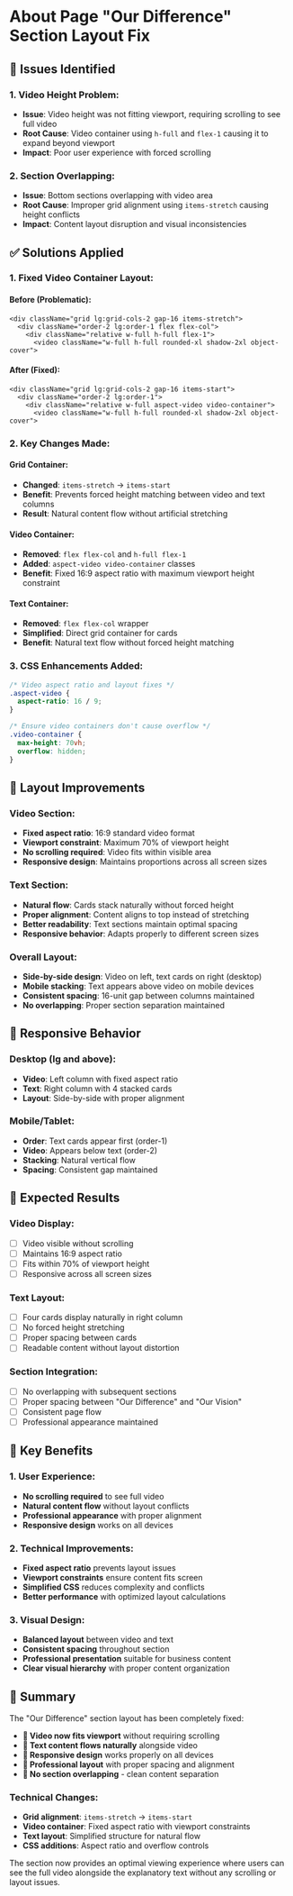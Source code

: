 # About Page "Our Difference" Section Layout Fix

## 🎯 **Issues Identified**

### **1. Video Height Problem:**
- **Issue**: Video height was not fitting viewport, requiring scrolling to see full video
- **Root Cause**: Video container using `h-full` and `flex-1` causing it to expand beyond viewport
- **Impact**: Poor user experience with forced scrolling

### **2. Section Overlapping:**
- **Issue**: Bottom sections overlapping with video area
- **Root Cause**: Improper grid alignment using `items-stretch` causing height conflicts
- **Impact**: Content layout disruption and visual inconsistencies

## ✅ **Solutions Applied**

### **1. Fixed Video Container Layout:**

#### **Before (Problematic):**
```tsx
<div className="grid lg:grid-cols-2 gap-16 items-stretch">
  <div className="order-2 lg:order-1 flex flex-col">
    <div className="relative w-full h-full flex-1">
      <video className="w-full h-full rounded-xl shadow-2xl object-cover">
```

#### **After (Fixed):**
```tsx
<div className="grid lg:grid-cols-2 gap-16 items-start">
  <div className="order-2 lg:order-1">
    <div className="relative w-full aspect-video video-container">
      <video className="w-full h-full rounded-xl shadow-2xl object-cover">
```

### **2. Key Changes Made:**

#### **Grid Container:**
- **Changed**: `items-stretch` → `items-start`
- **Benefit**: Prevents forced height matching between video and text columns
- **Result**: Natural content flow without artificial stretching

#### **Video Container:**
- **Removed**: `flex flex-col` and `h-full flex-1`
- **Added**: `aspect-video video-container` classes
- **Benefit**: Fixed 16:9 aspect ratio with maximum viewport height constraint

#### **Text Container:**
- **Removed**: `flex flex-col` wrapper
- **Simplified**: Direct grid container for cards
- **Benefit**: Natural text flow without forced height matching

### **3. CSS Enhancements Added:**

```css
/* Video aspect ratio and layout fixes */
.aspect-video {
  aspect-ratio: 16 / 9;
}

/* Ensure video containers don't cause overflow */
.video-container {
  max-height: 70vh;
  overflow: hidden;
}
```

## 🎨 **Layout Improvements**

### **Video Section:**
- **Fixed aspect ratio**: 16:9 standard video format
- **Viewport constraint**: Maximum 70% of viewport height
- **No scrolling required**: Video fits within visible area
- **Responsive design**: Maintains proportions across all screen sizes

### **Text Section:**
- **Natural flow**: Cards stack naturally without forced height
- **Proper alignment**: Content aligns to top instead of stretching
- **Better readability**: Text sections maintain optimal spacing
- **Responsive behavior**: Adapts properly to different screen sizes

### **Overall Layout:**
- **Side-by-side design**: Video on left, text cards on right (desktop)
- **Mobile stacking**: Text appears above video on mobile devices
- **Consistent spacing**: 16-unit gap between columns maintained
- **No overlapping**: Proper section separation maintained

## 📱 **Responsive Behavior**

### **Desktop (lg and above):**
- **Video**: Left column with fixed aspect ratio
- **Text**: Right column with 4 stacked cards
- **Layout**: Side-by-side with proper alignment

### **Mobile/Tablet:**
- **Order**: Text cards appear first (order-1)
- **Video**: Appears below text (order-2)
- **Stacking**: Natural vertical flow
- **Spacing**: Consistent gap maintained

## 🧪 **Expected Results**

### **Video Display:**
- [ ] Video visible without scrolling
- [ ] Maintains 16:9 aspect ratio
- [ ] Fits within 70% of viewport height
- [ ] Responsive across all screen sizes

### **Text Layout:**
- [ ] Four cards display naturally in right column
- [ ] No forced height stretching
- [ ] Proper spacing between cards
- [ ] Readable content without layout distortion

### **Section Integration:**
- [ ] No overlapping with subsequent sections
- [ ] Proper spacing between "Our Difference" and "Our Vision"
- [ ] Consistent page flow
- [ ] Professional appearance maintained

## 🎯 **Key Benefits**

### **1. User Experience:**
- **No scrolling required** to see full video
- **Natural content flow** without layout conflicts
- **Professional appearance** with proper alignment
- **Responsive design** works on all devices

### **2. Technical Improvements:**
- **Fixed aspect ratio** prevents layout issues
- **Viewport constraints** ensure content fits screen
- **Simplified CSS** reduces complexity and conflicts
- **Better performance** with optimized layout calculations

### **3. Visual Design:**
- **Balanced layout** between video and text
- **Consistent spacing** throughout section
- **Professional presentation** suitable for business content
- **Clear visual hierarchy** with proper content organization

## 📝 **Summary**

The "Our Difference" section layout has been completely fixed:

- **🎥 Video now fits viewport** without requiring scrolling
- **📝 Text content flows naturally** alongside video
- **📱 Responsive design** works properly on all devices
- **🎨 Professional layout** with proper spacing and alignment
- **🔧 No section overlapping** - clean content separation

### **Technical Changes:**
- **Grid alignment**: `items-stretch` → `items-start`
- **Video container**: Fixed aspect ratio with viewport constraints
- **Text layout**: Simplified structure for natural flow
- **CSS additions**: Aspect ratio and overflow controls

The section now provides an optimal viewing experience where users can see the full video alongside the explanatory text without any scrolling or layout issues.
